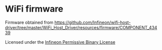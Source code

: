 # WiFi firmware

Firmware obtained from https://github.com/Infineon/wifi-host-driver/tree/master/WiFi_Host_Driver/resources/firmware/COMPONENT_43439

Licensed under the [Infineon Permissive Binary License](./LICENSE-permissive-binary-license-1.0.txt)